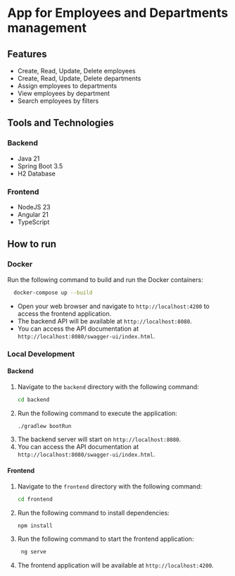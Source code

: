 # App for Employees and Departments management

## Features

- Create, Read, Update, Delete employees
- Create, Read, Update, Delete departments
- Assign employees to departments
- View employees by department
- Search employees by filters

## Tools and Technologies

### Backend

- Java 21
- Spring Boot 3.5
- H2 Database

### Frontend

- NodeJS 23
- Angular 21
- TypeScript

## How to run

### Docker

Run the following command to build and run the Docker containers:

```bash
  docker-compose up --build
```

- Open your web browser and navigate to `http://localhost:4200` to access the frontend application.
- The backend API will be available at `http://localhost:8080`.
- You can access the API documentation at `http://localhost:8080/swagger-ui/index.html`.

### Local Development

#### Backend

1. Navigate to the `backend` directory with the following command:
   ```bash
   cd backend
   ```
2. Run the following command to execute the application:
   ```bash
   ./gradlew bootRun
   ```
3. The backend server will start on `http://localhost:8080`.
4. You can access the API documentation at `http://localhost:8080/swagger-ui/index.html`.

#### Frontend

1. Navigate to the `frontend` directory with the following command:
   ```bash
   cd frontend
   ```
2. Run the following command to install dependencies:
   ```bash
   npm install
   ```
3. Run the following command to start the frontend application:
   ```bash
    ng serve
    ```
4. The frontend application will be available at `http://localhost:4200`.
